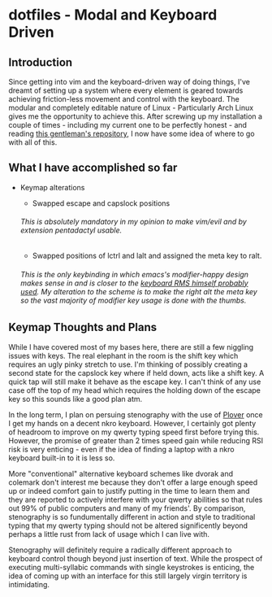 # dotfiles - Modal and Keyboard Driven

## Introduction

Since getting into vim and the keyboard-driven way of doing things, I've dreamt of setting up a system where every element is geared towards achieving friction-less movement and control with the keyboard. The modular and completely editable nature of Linux - Particularly Arch Linux gives me the opportunity to achieve this. After screwing up my installation a couple of times - including my current one to be perfectly honest - and reading [this gentleman's repository](https://github.com/noctuid/dotfiles), I now have some idea of where to go with all of this.

## What I have accomplished so far

* Keymap alterations
  * Swapped escape and capslock positions
  
  ###### This is absolutely mandatory in my opinion to make vim/evil and by extension pentadactyl usable.
  
  * Swapped positions of lctrl and lalt and assigned the meta key to ralt.

  ###### This is the only keybinding in which emacs's modifier-happy design makes sense in and is closer to the [keyboard RMS himself probably used](https://en.wikipedia.org/wiki/Space-cadet_keyboard). My alteration to the scheme is to make the right alt the meta key so the vast majority of modifier key usage is done with the thumbs.

## Keymap Thoughts and Plans

While I have covered most of my bases here, there are still a few niggling issues with keys. The real elephant in the room is the shift key which requires an ugly pinky stretch to use. I'm thinking of possibly creating a second state for the capslock key where if held down, acts like a shift key. A quick tap will still make it behave as the escape key. I can't think of any use case off the top of my head which requires the holding down of the escape key so this sounds like a good plan atm.

In the long term, I plan on persuing stenography with the use of [Plover](https://github.com/openstenoproject/plover) once I get my hands on a decent nkro keyboard. However, I certainly got plenty of headroom to improve on my qwerty typing speed first before trying this. However, the promise of greater than 2 times speed gain while reducing RSI risk is very enticing - even if the idea of finding a laptop with a nkro keyboard built-in to it is less so.

More "conventional" alternative keyboard schemes like dvorak and colemark don't interest me because they don't offer a large enough speed up or indeed comfort gain to justify putting in the time to learn them and they are reported to actively interfere with your qwerty abilities so that rules out 99% of public computers and many of my friends'. By comparison, stenography is so fundumentally different in action and style to traditional typing that my qwerty typing should not be altered significently beyond perhaps a little rust from lack of usage which I can live with.

Stenography will definitely require a radically different approach to keyboard control though beyond just insertion of text. While the prospect of executing multi-syllabic commands with single keystrokes is enticing, the idea of coming up with an interface for this still largely virgin territory is intimidating. 
